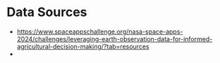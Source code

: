 # Data Sources
- https://www.spaceappschallenge.org/nasa-space-apps-2024/challenges/leveraging-earth-observation-data-for-informed-agricultural-decision-making/?tab=resources 
- 

